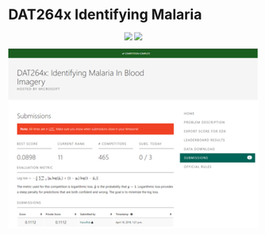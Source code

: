 # DAT264x Identifying Malaria

<p align="center">
  <img src="figures/clean.png" width="400">
  <img src="figures/infected.png" width="400">
</p>
<p align="center"><img src="figures/leaderboard.png" width=750></p>

